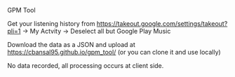 GPM Tool

Get your listening history from https://takeout.google.com/settings/takeout?pli=1 -> My Actvity -> Deselect all but Google Play Music

Download the data as a JSON and upload at https://cbansal95.github.io/gpm_tool/ (or you can clone it and use locally)

No data recorded, all processing occurs at client side.

